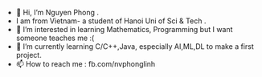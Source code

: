 - 👋 Hi, I’m Nguyen Phong . 
- I am from Vietnam- a student of Hanoi Uni of Sci & Tech .
- 👀 I’m interested in learning Mathematics, Programming but I want someone teaches me :(
- 🌱 I’m currently learning C/C++,Java, especially AI,ML,DL to make a first project.
- 📫 How to reach me : fb.com/nvphonglinh

<!---
linhphongz/linhphongz is a ✨ special ✨ repository because its `README.md` (this file) appears on your GitHub profile.
You can click the Preview link to take a look at your changes.
--->

